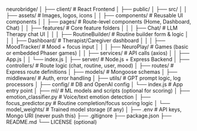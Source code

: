 neurobridge/
│
├── client/                       # React Frontend
│   ├── public/
│   ├── src/
│   │   ├── assets/              # Images, logos, icons
│   │   ├── components/          # Reusable UI components
│   │   ├── pages/               # Route-level components (Home, Dashboard, Chat)
│   │   ├── features/            # Core feature folders
│   │   │   ├── Chat/            # LLM Therapy chat UI
│   │   │   ├── RoutineBuilder/  # Routine builder form & logic
│   │   │   ├── Dashboard/       # Therapist/Caregiver dashboard
│   │   │   ├── MoodTracker/     # Mood + focus input
│   │   │   ├── NeuroPlay/       # Games (basic or embedded Phaser games)
│   │   ├── services/            # API calls (axios)
│   │   ├── App.js
│   │   └── index.js
│
├── server/                       # Node.js + Express Backend
│   ├── controllers/              # Route logic (chat, routine, user, mood)
│   ├── routes/                   # Express route definitions
│   ├── models/                   # Mongoose schemas
│   ├── middleware/               # Auth, error handling
│   ├── utils/                    # GPT prompt logic, log processors
│   ├── config/                   # DB and OpenAI config
│   └── index.js                  # App entry point
│
├── ml/                           # ML models and scripts (optional for scoring)
│   ├── emotion_classifier.py     # Voice/text emotion detection
│   ├── focus_predictor.py        # Routine completion/focus scoring logic
│   └── model_weights/            # Trained model storage (if any)
│
├── .env                          # API keys, Mongo URI (never push this)
├── .gitignore
├── package.json
├── README.md
└── LICENSE (optional)
